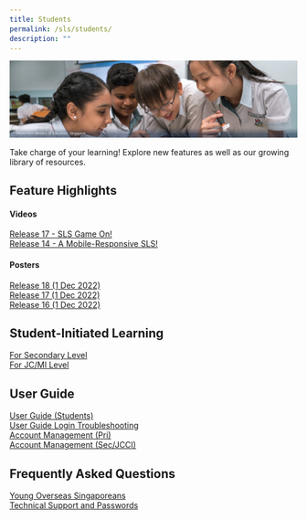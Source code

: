 ```yaml
---
title: Students
permalink: /sls/students/
description: ""
---
```

![Students](/images/Students%20Hero.png)

Take charge of your learning! Explore new features as well as our growing library of resources.

## Feature Highlights  
#### Videos
[Release 17 - SLS Game On!](/students/Feature-Highlights/releasevideos/)
<br>[Release 14 - A Mobile-Responsive SLS!](/students/Feature-Highlights/releasevideos/)

#### Posters
[Release 18 (1 Dec 2022)](/students/Feature-Highlights/R18posters/)
<br>[Release 17 (1 Dec 2022)](/students/Feature-Highlights/r17posters/)
<br>[Release 16 (1 Dec 2022)](/students/Feature-Highlights/r16posters/)



## Student-Initiated Learning
[For Secondary Level](/students/studentinitiatedlearning/)
<br>[For JC/MI Level](/students/studentinitiatedlearning/)
  
## User Guide
[User Guide (Students)](/students/User-Guide-2/Authentication/) 
<br>[User Guide Login Troubleshooting](/login-troubleshooting/Login-Self-Help-for-Students/LoginMIMSStudent/)
<br>[Account Management (Pri)](/files/Login%20Troubleshooting/SLS%20Account%20Management%20-%20Guide%20for%20Students%20(Pri).pdf)
<br>
[Account Management (Sec/JCCI)](/files/Login%20Troubleshooting/SLS%20Account%20Management%20-%20Guide%20for%20Students%20(SecJCCI).pdf)

## Frequently Asked Questions
[Young Overseas Singaporeans](/students/Frequently-Asked-Questions/YoungOverseas/)
<br>[Technical Support and Passwords](/students/Frequently-Asked-Questions/TechnicalSupport/)
